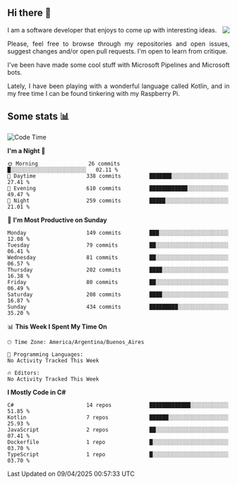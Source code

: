 ## Hi there :slightly_smiling_face:

<img src="https://github-readme-stats.vercel.app/api?username=victorgrycuk&show_icons=true&count_private=true&title_color=F7941E&icon_color=F7941E" align="right">

<p align="justify">
I am a software developer that enjoys to come up with interesting ideas.
<p/>

<p align= "justify">
Please, feel free to browse through my repositories and open issues, suggest changes and/or open pull requests. I'm open to learn from critique.
<p/>


<p align= "justify">
I've been have made some cool stuff with Microsoft Pipelines and Microsoft bots.
<p/>

<p align= "justify">
Lately, I have been playing with a wonderful language called Kotlin, and in my free time I can be found tinkering with my Raspberry Pi.
<p/>

## Some stats :bar_chart:
<!--START_SECTION:waka-->
![Code Time](http://img.shields.io/badge/Code%20Time-2%2C178%20hrs%2033%20mins-blue)

**I'm a Night 🦉** 

```text
🌞 Morning                26 commits          █░░░░░░░░░░░░░░░░░░░░░░░░   02.11 % 
🌆 Daytime                338 commits         ███████░░░░░░░░░░░░░░░░░░   27.41 % 
🌃 Evening                610 commits         ████████████░░░░░░░░░░░░░   49.47 % 
🌙 Night                  259 commits         █████░░░░░░░░░░░░░░░░░░░░   21.01 % 
```
📅 **I'm Most Productive on Sunday** 

```text
Monday                   149 commits         ███░░░░░░░░░░░░░░░░░░░░░░   12.08 % 
Tuesday                  79 commits          ██░░░░░░░░░░░░░░░░░░░░░░░   06.41 % 
Wednesday                81 commits          ██░░░░░░░░░░░░░░░░░░░░░░░   06.57 % 
Thursday                 202 commits         ████░░░░░░░░░░░░░░░░░░░░░   16.38 % 
Friday                   80 commits          ██░░░░░░░░░░░░░░░░░░░░░░░   06.49 % 
Saturday                 208 commits         ████░░░░░░░░░░░░░░░░░░░░░   16.87 % 
Sunday                   434 commits         █████████░░░░░░░░░░░░░░░░   35.20 % 
```


📊 **This Week I Spent My Time On** 

```text
🕑︎ Time Zone: America/Argentina/Buenos_Aires

💬 Programming Languages: 
No Activity Tracked This Week

🔥 Editors: 
No Activity Tracked This Week
```

**I Mostly Code in C#** 

```text
C#                       14 repos            █████████████░░░░░░░░░░░░   51.85 % 
Kotlin                   7 repos             ██████░░░░░░░░░░░░░░░░░░░   25.93 % 
JavaScript               2 repos             ██░░░░░░░░░░░░░░░░░░░░░░░   07.41 % 
Dockerfile               1 repo              █░░░░░░░░░░░░░░░░░░░░░░░░   03.70 % 
TypeScript               1 repo              █░░░░░░░░░░░░░░░░░░░░░░░░   03.70 % 
```




 Last Updated on 09/04/2025 00:57:33 UTC
<!--END_SECTION:waka-->
